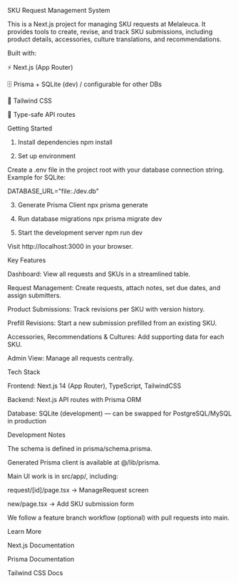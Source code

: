SKU Request Management System

This is a Next.js
 project for managing SKU requests at Melaleuca.
It provides tools to create, revise, and track SKU submissions, including product details, accessories, culture translations, and recommendations.

Built with:

⚡ Next.js (App Router)

🗄️ Prisma + SQLite (dev) / configurable for other DBs

🎨 Tailwind CSS

🔗 Type-safe API routes

Getting Started
1. Install dependencies
npm install

2. Set up environment

Create a .env file in the project root with your database connection string. Example for SQLite:

DATABASE_URL="file:./dev.db"

3. Generate Prisma Client
npx prisma generate

4. Run database migrations
npx prisma migrate dev

5. Start the development server
npm run dev


Visit http://localhost:3000
 in your browser.

Key Features

Dashboard: View all requests and SKUs in a streamlined table.

Request Management: Create requests, attach notes, set due dates, and assign submitters.

Product Submissions: Track revisions per SKU with version history.

Prefill Revisions: Start a new submission prefilled from an existing SKU.

Accessories, Recommendations & Cultures: Add supporting data for each SKU.

Admin View: Manage all requests centrally.

Tech Stack

Frontend: Next.js 14 (App Router), TypeScript, TailwindCSS

Backend: Next.js API routes with Prisma ORM

Database: SQLite (development) — can be swapped for PostgreSQL/MySQL in production

Development Notes

The schema is defined in prisma/schema.prisma.

Generated Prisma client is available at @/lib/prisma.

Main UI work is in src/app/, including:

request/[id]/page.tsx → ManageRequest screen

new/page.tsx → Add SKU submission form

We follow a feature branch workflow (optional) with pull requests into main.

Learn More

Next.js Documentation

Prisma Documentation

Tailwind CSS Docs